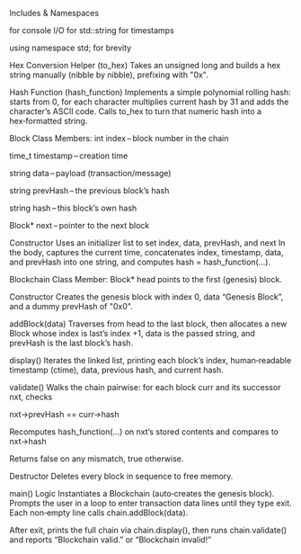 Includes & Namespaces

<iostream> for console I/O
<string> for std::string
<ctime> for timestamps

using namespace std; for brevity

Hex Conversion Helper (to_hex)
Takes an unsigned long and builds a hex string manually (nibble by nibble), prefixing with "0x".

Hash Function (hash_function)
Implements a simple polynomial rolling hash: starts from 0, for each character multiplies current hash by 31 and adds the character’s ASCII code.
Calls to_hex to turn that numeric hash into a hex‑formatted string.

Block Class
Members:
int index – block number in the chain

time_t timestamp – creation time

string data – payload (transaction/message)

string prevHash – the previous block’s hash

string hash – this block’s own hash

Block* next – pointer to the next block

Constructor
Uses an initializer list to set index, data, prevHash, and next
In the body, captures the current time, concatenates index, timestamp, data, and prevHash into one string, and computes hash = hash_function(...).

Blockchain Class
Member: Block* head points to the first (genesis) block.

Constructor
Creates the genesis block with index 0, data “Genesis Block”, and a dummy prevHash of "0x0".

addBlock(data)
Traverses from head to the last block, then allocates a new Block whose index is last’s index +1, data is the passed string, and prevHash is the last block’s hash.

display()
Iterates the linked list, printing each block’s index, human‑readable timestamp (ctime), data, previous hash, and current hash.

validate()
Walks the chain pairwise: for each block curr and its successor nxt, checks

nxt->prevHash == curr->hash

Recomputes hash_function(...) on nxt’s stored contents and compares to nxt->hash

Returns false on any mismatch, true otherwise.

Destructor
Deletes every block in sequence to free memory.

main() Logic
Instantiates a Blockchain (auto‐creates the genesis block).
Prompts the user in a loop to enter transaction data lines until they type exit. Each non‑empty line calls chain.addBlock(data).

After exit, prints the full chain via chain.display(), then runs chain.validate() and reports “Blockchain valid.” or “Blockchain invalid!”
